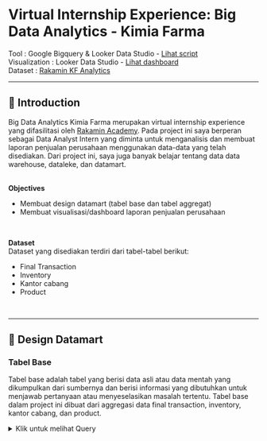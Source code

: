 # **Virtual Internship Experience: Big Data Analytics - Kimia Farma**
Tool : Google Bigquery & Looker Data Studio - [Lihat script](https://github.com/faizns/VIX-Big-Data-Analytics-Kimia-Farma/blob/a4da84f3d2fb45693599c279747cabf271cfd866/vix_kimia_farma_script.sql) <br>
Visualization : Looker Data Studio - [Lihat dashboard](https://lookerstudio.google.com/s/rvUSovORG5s) <br>
Dataset : [Rakamin KF Analytics](https://console.cloud.google.com/bigquery?hl=id&invt=AbtVlQ&project=rakamin-kf-analytics-454818-v3&ws=!1m5!1m4!4m3!1srakamin-kf-analytics-454818-v3!2skimia_farma!3skf_analisa)
<br>

---

## 📂 **Introduction**
Big Data Analytics Kimia Farma merupakan virtual internship experience yang difasilitasi oleh [Rakamin Academy](https://www.rakamin.com/virtual-internship-experience/kimiafarma-big-data-analytics-virtual-internship-program). Pada project ini saya berperan sebagai Data Analyst Intern yang diminta untuk menganalisis dan membuat laporan penjualan perusahaan menggunakan data-data yang telah disediakan. Dari project ini, saya juga banyak belajar tentang data data warehouse, dataleke, dan datamart. <br>
<br>

**Objectives**
- Membuat design datamart (tabel base dan tabel aggregat)
- Membuat visualisasi/dashboard laporan penjualan perusahaan
<br>

**Dataset** <br>
Dataset yang disediakan terdiri dari tabel-tabel berikut:
- Final Transaction
- Inventory
- Kantor cabang
- Product
<br>

---


## 📂 **Design Datamart**
### Tabel Base
Tabel base adalah tabel yang berisi data asli atau data mentah yang dikumpulkan dari sumbernya dan berisi informasi yang dibutuhkan untuk menjawab pertanyaan atau menyeselasikan masalah tertentu. Tabel base dalam project ini dibuat dari aggregasi data final transaction, inventory, kantor cabang, dan product. <br>

<details>
  <summary> Klik untuk melihat Query </summary>
    <br>
    
```sql
CREATE TABLE `kimia_farma.analisa_percobaan` AS
SELECT
  ft.transaction_id,
  ft.date,
  kc.branch_id,
  kc.branch_name,
  kc.kota,
  kc.provinsi,
  kc.rating AS rating_cabang,
  ft.customer_name,
  p.product_id,
  p.product_name,
  p.price AS actual_price,
  ft.discount_percentage,
CASE
  WHEN ft.price <= 50000 THEN 10
  WHEN ft.price > 50000 AND ft.price <= 100000 THEN 15
  WHEN ft.price > 100000 AND ft.price <= 300000 THEN 20
  WHEN ft.price > 300000 AND ft.price <= 500000 THEN 25
  ELSE 30
END AS percentage_gross_laba,

-- rumus net sales adalah harga x diskon
ft.price * (1- ft.discount_percentage/100) AS nett_sales,
-- rumus nett profit adalah harga x diskon x gross laba
ft.price * (1- ft.discount_percentage/100) *
CASE
  WHEN ft.price <= 50000 THEN 0.10
  WHEN ft.price > 50000 AND ft.price <= 100000 THEN 0.15
  WHEN ft.price > 100000 AND ft.price <= 300000 THEN 0.20
  WHEN ft.price > 300000 AND ft.price <= 500000 THEN 0.25
  ELSE 0.30
END AS nett_profit,

ft.rating AS rating_transaction

FROM `rakamin-kf-analytics-454818-v3.kimia_farma.kf_final_transaction` AS ft
JOIN `rakamin-kf-analytics-454818-v3.kimia_farma.kf_kantor_cabang` AS kc ON kc.branch_id = ft.branch_id
JOIN `rakamin-kf-analytics-454818-v3.kimia_farma.kf_product` AS p ON p.product_id = ft.product_id;
--- 


